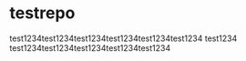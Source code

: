 # testrepo
test1234test1234test1234test1234test1234test1234
test1234
test1234test1234test1234test1234test1234
